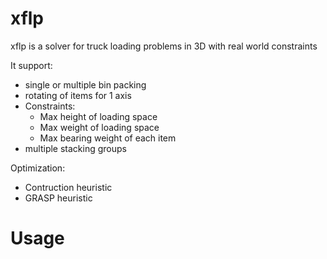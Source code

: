 # xflp
xflp is a solver for truck loading problems in 3D with real world constraints

It support:
* single or multiple bin packing
* rotating of items for 1 axis
* Constraints:
  * Max height of loading space
  * Max weight of loading space
  * Max bearing weight of each item
* multiple stacking groups

Optimization:
* Contruction heuristic
* GRASP heuristic

# Usage
